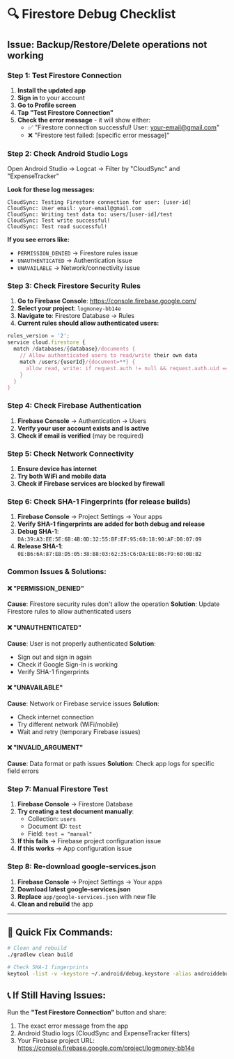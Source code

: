 # 🔍 Firestore Debug Checklist

## Issue: Backup/Restore/Delete operations not working

### Step 1: Test Firestore Connection
1. **Install the updated app**
2. **Sign in** to your account  
3. **Go to Profile screen**
4. **Tap "Test Firestore Connection"**
5. **Check the error message** - it will show either:
   - ✅ "Firestore connection successful! User: your-email@gmail.com"
   - ❌ "Firestore test failed: [specific error message]"

### Step 2: Check Android Studio Logs
Open Android Studio → Logcat → Filter by "CloudSync" and "ExpenseTracker"

**Look for these log messages:**
```
CloudSync: Testing Firestore connection for user: [user-id]
CloudSync: User email: your-email@gmail.com
CloudSync: Writing test data to: users/[user-id]/test
CloudSync: Test write successful!
CloudSync: Test read successful!
```

**If you see errors like:**
- `PERMISSION_DENIED` → Firestore rules issue
- `UNAUTHENTICATED` → Authentication issue  
- `UNAVAILABLE` → Network/connectivity issue

### Step 3: Check Firestore Security Rules
1. **Go to Firebase Console**: https://console.firebase.google.com/
2. **Select your project**: `logmoney-bb14e`
3. **Navigate to**: Firestore Database → Rules
4. **Current rules should allow authenticated users:**

```javascript
rules_version = '2';
service cloud.firestore {
  match /databases/{database}/documents {
    // Allow authenticated users to read/write their own data
    match /users/{userId}/{document=**} {
      allow read, write: if request.auth != null && request.auth.uid == userId;
    }
  }
}
```

### Step 4: Check Firebase Authentication
1. **Firebase Console** → Authentication → Users
2. **Verify your user account exists and is active**
3. **Check if email is verified** (may be required)

### Step 5: Check Network Connectivity
1. **Ensure device has internet**
2. **Try both WiFi and mobile data**
3. **Check if Firebase services are blocked by firewall**

### Step 6: Check SHA-1 Fingerprints (for release builds)
1. **Firebase Console** → Project Settings → Your apps
2. **Verify SHA-1 fingerprints are added for both debug and release**
3. **Debug SHA-1**: `DA:39:A3:EE:5E:6B:4B:0D:32:55:BF:EF:95:60:18:90:AF:D8:07:09`
4. **Release SHA-1**: `0E:B6:6A:87:EB:D5:05:38:B8:03:62:35:C6:DA:EE:86:F9:60:0B:B2`

### Common Issues & Solutions:

#### ❌ "PERMISSION_DENIED"
**Cause**: Firestore security rules don't allow the operation
**Solution**: Update Firestore rules to allow authenticated users

#### ❌ "UNAUTHENTICATED" 
**Cause**: User is not properly authenticated
**Solution**: 
- Sign out and sign in again
- Check if Google Sign-In is working
- Verify SHA-1 fingerprints

#### ❌ "UNAVAILABLE"
**Cause**: Network or Firebase service issues
**Solution**:
- Check internet connection
- Try different network (WiFi/mobile)
- Wait and retry (temporary Firebase issues)

#### ❌ "INVALID_ARGUMENT"
**Cause**: Data format or path issues
**Solution**: Check app logs for specific field errors

### Step 7: Manual Firestore Test
1. **Firebase Console** → Firestore Database
2. **Try creating a test document manually**:
   - Collection: `users`
   - Document ID: `test`
   - Field: `test = "manual"`
3. **If this fails** → Firebase project configuration issue
4. **If this works** → App configuration issue

### Step 8: Re-download google-services.json
1. **Firebase Console** → Project Settings → Your apps
2. **Download latest google-services.json**
3. **Replace** `app/google-services.json` with new file
4. **Clean and rebuild** the app

---

## 🔧 Quick Fix Commands:

```bash
# Clean and rebuild
./gradlew clean build

# Check SHA-1 fingerprints
keytool -list -v -keystore ~/.android/debug.keystore -alias androiddebugkey -storepass android -keypass android
```

## 📞 If Still Having Issues:

Run the **"Test Firestore Connection"** button and share:
1. The exact error message from the app
2. Android Studio logs (CloudSync and ExpenseTracker filters)
3. Your Firebase project URL: https://console.firebase.google.com/project/logmoney-bb14e
